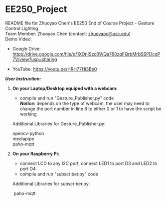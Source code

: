 # EE250_Project
README file for Zhuoyao Chen's EE250 End of Course Project - Gesture Control Lighting\
Team Member: Zhuoyao Chen (contact: zhuoyaoc@usc.edu)\
Demo Video:  
 + Google Drive: https://drive.google.com/file/d/1XOnISzc6WQa760zqFQrbMrbSSPDcgP7V/view?usp=sharing

 + YouTube: https://youtu.be/HRH77Hi3Be0

***User Instruction:*** 

1. **On your Laptop/Desktop equiped with a webcam:** 

   + compile and run "Gesture_Publisher.py" code\
      	***Notice:*** depends on the type of webcam, the user may need to change the port number in line 6 
        to either 0 or 1 to have the script be working

   Additional Libraries for Gesture_Publisher.py: 
  
   opencv-python\
   mediapipe\
   paho-mqtt

2. **On your Raspberry Pi:**

   + connect LCD to any I2C port, connect LED1 to port D3 and LED2 to port D4
   + compile and run "subscriber.py" code

   Additional Libraries for subscriber.py:

   ​		paho-mqtt
